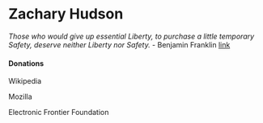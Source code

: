 # Zachary Hudson 

*Those who would give up essential Liberty, to purchase a little temporary Safety, deserve neither Liberty nor Safety.* - Benjamin Franklin [link](https://founders.archives.gov/documents/Franklin/01-06-02-0107#BNFN-01-06-02-0107-fn-0005-ptr)

#### Donations

Wikipedia

Mozilla

Electronic Frontier Foundation



